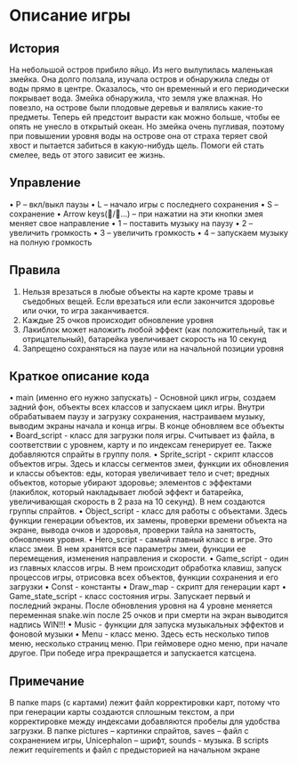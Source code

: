 # Описание игры
## История
На небольшой остров прибило яйцо. Из него вылупилась маленькая змейка. Она долго ползала, изучала остров и обнаружила следы от воды прямо в центре. Оказалось, что он временный и его периодически покрывает вода. Змейка обнаружила, что земля уже влажная. Но повезло, на острове были плодовые деревья и валялись какие-то предметы. Теперь ей предстоит вырасти как можно больше, чтобы ее опять не унесло в открытый океан. Но змейка очень пугливая, поэтому при повышении уровня воды на острове она от страха теряет свой хвост и пытается забиться в какую-нибудь щель. Помоги ей стать смелее, ведь от этого зависит ее жизнь.

## Управление
•	P – вкл/выкл паузы
•	L – начало игры с последнего сохранения
•	S – сохранение
•	Arrow keys(/…) – при нажатии на эти кнопки змея меняет свое направление
•	1 – поставить музыку на паузу
•	2 – увеличить громкость
•	3 – увеличить громкость
•	4 – запускаем музыку на полную громкость

## Правила
1)	Нельзя врезаться в любые объекты на карте кроме травы и съедобных вещей. Если врезаться или если закончится здоровье или очки, то игра заканчивается.
2)	Каждые 25 очков происходит обновление уровня
3)	Лакиблок может наложить любой эффект (как положительный, так и отрицательный), батарейка увеличивает скорость на 10 секунд
4)	Запрещено сохраняться на паузе или на начальной позиции уровня
   
## Краткое описание кода
•   main (именно его нужно запускать) - Основной цикл игры, создаем задний фон, объекты всех классов и запускаем цикл игры. Внутри обрабатываем паузу и загрузку сохранения, настраиваем музыку, выводим экраны начала и конца игры. В конце обновляем все объекты
•   Board_script - класс для загрузки поля игры. Считывает из файла, в соответствии с уровнем, карту и по индексам генерирует ее. Также добавляются спрайты в группу поля.
•   Sprite_script - скрипт классов объектов игры. Здесь и классы сегментов змеи, функции их обновления и классы объектов: еды, которая увеличивает тело и счет; вредных объектов, которые убирают здоровье; элементов с эффектами (лакиблок, который накладывает любой эффект и батарейка, увеличивающая скорость в 2 раза на 10 секунд). В нем создаются группы спрайтов. 
•   Object_script - класс для работы с объектами. Здесь функции генерации объектов, их замены, проверки времени объекта на экране, вывода очков и здоровья, проверки тайла на занятость, обновления уровня.
•   Hero_script - самый главный класс в игре. Это класс змеи. В нем хранятся все параметры змеи, функции ее перемещения, изменения направления и скорости.
•   Game_script - один из главных классов игры. В нем происходит обработка клавиш, запуск процессов игры, отрисовка всех объектов, функции сохранения и его загрузки
•   Const - константы
•   Draw_map - скрипт для генерации карт
•   Game_state_script - класс состояния игры. Запускает первый и последний экраны. После обновления уровня на 4 уровне меняется переменная snake.win после 25 очков и при смерти на экран выводится надпись WIN!!!
•   Music - функции для запуска музыкальных эффектов и фоновой музыки
•   Menu - класс меню. Здесь есть несколько типов меню, несколько страниц меню. При геймовере одно меню, при начале другое. При победе игра прекращается и запускается катсцена.

## Примечание
В папке maps (с картами) лежит файл корректировки карт, потому что при генерации карты создаются сплошным текстом, а при корректировке между индексами добавляются пробелы для удобства загрузки.
В папке pictures – картинки спрайтов, saves – файл с сохранением игры, Unicephalon – шрифт, sounds - музыка. В scripts лежит requirements и файл с предысторией на начальном экране
